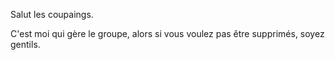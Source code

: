 Salut les coupaings.

C'est moi qui gère le groupe, alors si vous voulez pas être supprimés, soyez gentils.
